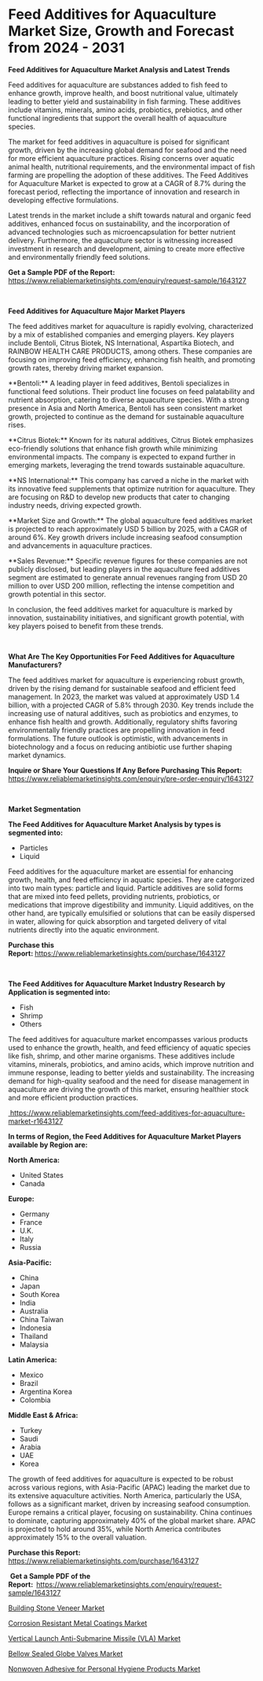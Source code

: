 <p><h1>Feed Additives for Aquaculture Market Size, Growth and Forecast from 2024 - 2031</h1></p><p><strong>Feed Additives for Aquaculture Market Analysis and Latest Trends</strong></p>
<p><p>Feed additives for aquaculture are substances added to fish feed to enhance growth, improve health, and boost nutritional value, ultimately leading to better yield and sustainability in fish farming. These additives include vitamins, minerals, amino acids, probiotics, prebiotics, and other functional ingredients that support the overall health of aquaculture species.</p><p>The market for feed additives in aquaculture is poised for significant growth, driven by the increasing global demand for seafood and the need for more efficient aquaculture practices. Rising concerns over aquatic animal health, nutritional requirements, and the environmental impact of fish farming are propelling the adoption of these additives. The Feed Additives for Aquaculture Market is expected to grow at a CAGR of 8.7% during the forecast period, reflecting the importance of innovation and research in developing effective formulations.</p><p>Latest trends in the market include a shift towards natural and organic feed additives, enhanced focus on sustainability, and the incorporation of advanced technologies such as microencapsulation for better nutrient delivery. Furthermore, the aquaculture sector is witnessing increased investment in research and development, aiming to create more effective and environmentally friendly feed solutions.</p></p>
<p><strong>Get a Sample PDF of the Report:&nbsp;</strong> <a href="https://www.reliablemarketinsights.com/enquiry/request-sample/1643127?utm_campaign=1197&utm_medium=2&utm_source=Github&utm_content=ia&utm_term=30102024&utm_id=feed-additives-for-aquaculture">https://www.reliablemarketinsights.com/enquiry/request-sample/1643127</a></p>
<p>&nbsp;</p>
<p><strong>Feed Additives for Aquaculture Major Market Players</strong></p>
<p><p>The feed additives market for aquaculture is rapidly evolving, characterized by a mix of established companies and emerging players. Key players include Bentoli, Citrus Biotek, NS International, Aspartika Biotech, and RAINBOW HEALTH CARE PRODUCTS, among others. These companies are focusing on improving feed efficiency, enhancing fish health, and promoting growth rates, thereby driving market expansion.</p><p>**Bentoli:** A leading player in feed additives, Bentoli specializes in functional feed solutions. Their product line focuses on feed palatability and nutrient absorption, catering to diverse aquaculture species. With a strong presence in Asia and North America, Bentoli has seen consistent market growth, projected to continue as the demand for sustainable aquaculture rises.</p><p>**Citrus Biotek:** Known for its natural additives, Citrus Biotek emphasizes eco-friendly solutions that enhance fish growth while minimizing environmental impacts. The company is expected to expand further in emerging markets, leveraging the trend towards sustainable aquaculture.</p><p>**NS International:** This company has carved a niche in the market with its innovative feed supplements that optimize nutrition for aquaculture. They are focusing on R&D to develop new products that cater to changing industry needs, driving expected growth.</p><p>**Market Size and Growth:** The global aquaculture feed additives market is projected to reach approximately USD 5 billion by 2025, with a CAGR of around 6%. Key growth drivers include increasing seafood consumption and advancements in aquaculture practices.</p><p>**Sales Revenue:** Specific revenue figures for these companies are not publicly disclosed, but leading players in the aquaculture feed additives segment are estimated to generate annual revenues ranging from USD 20 million to over USD 200 million, reflecting the intense competition and growth potential in this sector. </p><p>In conclusion, the feed additives market for aquaculture is marked by innovation, sustainability initiatives, and significant growth potential, with key players poised to benefit from these trends.</p></p>
<p>&nbsp;</p>
<p><strong>What Are The Key Opportunities For Feed Additives for Aquaculture Manufacturers?</strong></p>
<p><p>The feed additives market for aquaculture is experiencing robust growth, driven by the rising demand for sustainable seafood and efficient feed management. In 2023, the market was valued at approximately USD 1.4 billion, with a projected CAGR of 5.8% through 2030. Key trends include the increasing use of natural additives, such as probiotics and enzymes, to enhance fish health and growth. Additionally, regulatory shifts favoring environmentally friendly practices are propelling innovation in feed formulations. The future outlook is optimistic, with advancements in biotechnology and a focus on reducing antibiotic use further shaping market dynamics.</p></p>
<p><strong>Inquire or Share Your Questions If Any Before Purchasing This Report:</strong> <a href="https://www.reliablemarketinsights.com/enquiry/pre-order-enquiry/1643127?utm_campaign=1197&utm_medium=2&utm_source=Github&utm_content=ia&utm_term=30102024&utm_id=feed-additives-for-aquaculture">https://www.reliablemarketinsights.com/enquiry/pre-order-enquiry/1643127</a></p>
<p>&nbsp;</p>
<p><strong>Market Segmentation</strong></p>
<p><strong>The Feed Additives for Aquaculture Market Analysis by types is segmented into:</strong></p>
<p><ul><li>Particles</li><li>Liquid</li></ul></p>
<p><p>Feed additives for the aquaculture market are essential for enhancing growth, health, and feed efficiency in aquatic species. They are categorized into two main types: particle and liquid. Particle additives are solid forms that are mixed into feed pellets, providing nutrients, probiotics, or medications that improve digestibility and immunity. Liquid additives, on the other hand, are typically emulsified or solutions that can be easily dispersed in water, allowing for quick absorption and targeted delivery of vital nutrients directly into the aquatic environment.</p></p>
<p><strong>Purchase this Report:&nbsp;</strong><a href="https://www.reliablemarketinsights.com/purchase/1643127?utm_campaign=1197&utm_medium=2&utm_source=Github&utm_content=ia&utm_term=30102024&utm_id=feed-additives-for-aquaculture">https://www.reliablemarketinsights.com/purchase/1643127</a></p>
<p>&nbsp;</p>
<p><strong>The Feed Additives for Aquaculture Market Industry Research by Application is segmented into:</strong></p>
<p><ul><li>Fish</li><li>Shrimp</li><li>Others</li></ul></p>
<p><p>The feed additives for aquaculture market encompasses various products used to enhance the growth, health, and feed efficiency of aquatic species like fish, shrimp, and other marine organisms. These additives include vitamins, minerals, probiotics, and amino acids, which improve nutrition and immune response, leading to better yields and sustainability. The increasing demand for high-quality seafood and the need for disease management in aquaculture are driving the growth of this market, ensuring healthier stock and more efficient production practices.</p></p>
<p><a href="https://www.reliablemarketinsights.com/feed-additives-for-aquaculture-market-r1643127?utm_campaign=1197&utm_medium=2&utm_source=Github&utm_content=ia&utm_term=30102024&utm_id=feed-additives-for-aquaculture">&nbsp;https://www.reliablemarketinsights.com/feed-additives-for-aquaculture-market-r1643127</a></p>
<p><strong>In terms of Region, the Feed Additives for Aquaculture Market Players available by Region are:</strong></p>
<p>
    <p> <strong> North America: </strong>
        <ul>
            <li>United States</li>
            <li>Canada</li>
        </ul>
        </p> 
    <p> <strong> Europe: </strong>
        <ul>
            <li>Germany</li>
            <li>France</li>
            <li>U.K.</li>
            <li>Italy</li>
            <li>Russia</li>
        </ul>
        </p> 
    <p> <strong> Asia-Pacific: </strong>
        <ul>
            <li>China</li>
            <li>Japan</li>
            <li>South Korea</li>
            <li>India</li>
            <li>Australia</li>
            <li>China Taiwan</li>
            <li>Indonesia</li>
            <li>Thailand</li>
            <li>Malaysia</li>
        </ul>
        </p> 
    <p> <strong> Latin America: </strong>
        <ul>
            <li>Mexico</li>
            <li>Brazil</li>
            <li>Argentina Korea</li>
            <li>Colombia</li>
        </ul>
        </p> 
    <p> <strong> Middle East & Africa: </strong>
        <ul>
            <li>Turkey</li>
            <li>Saudi</li>
            <li>Arabia</li>
            <li>UAE</li>
            <li>Korea</li>
        </ul>
    </p>
    </p>
<p><p>The growth of feed additives for aquaculture is expected to be robust across various regions, with Asia-Pacific (APAC) leading the market due to its extensive aquaculture activities. North America, particularly the USA, follows as a significant market, driven by increasing seafood consumption. Europe remains a critical player, focusing on sustainability. China continues to dominate, capturing approximately 40% of the global market share. APAC is projected to hold around 35%, while North America contributes approximately 15% to the overall valuation.</p></p>
<p><strong>Purchase this Report: </strong><a href="https://www.reliablemarketinsights.com/purchase/1643127?utm_campaign=1197&utm_medium=2&utm_source=Github&utm_content=ia&utm_term=30102024&utm_id=feed-additives-for-aquaculture">https://www.reliablemarketinsights.com/purchase/1643127</a></p>
<p>&nbsp;<strong>Get a Sample PDF of the Report:&nbsp;&nbsp;</strong><a href="https://www.reliablemarketinsights.com/enquiry/request-sample/1643127?utm_campaign=1197&utm_medium=2&utm_source=Github&utm_content=ia&utm_term=30102024&utm_id=feed-additives-for-aquaculture">https://www.reliablemarketinsights.com/enquiry/request-sample/1643127</a></p>
<p><strong></strong></p>
<p><p><a href="https://www.linkedin.com/pulse/building-stone-veneer-market-size-type-product-global-ydjdc?utm_campaign=1197&utm_medium=2&utm_source=Github&utm_content=ia&utm_term=30102024&utm_id=feed-additives-for-aquaculture">Building Stone Veneer Market</a></p><p><a href="https://www.linkedin.com/pulse/corrosion-resistant-metal-coatings-market-overview-forecast-2024-f4pge?utm_campaign=1197&utm_medium=2&utm_source=Github&utm_content=ia&utm_term=30102024&utm_id=feed-additives-for-aquaculture">Corrosion Resistant Metal Coatings Market</a></p><p><a href="https://issuu.com/reportprime-2/docs/vertical-launch-anti-submarine-miss_0bde015c436d4d?utm_campaign=1197&utm_medium=2&utm_source=Github&utm_content=ia&utm_term=30102024&utm_id=feed-additives-for-aquaculture">Vertical Launch Anti-Submarine Missile (VLA) Market</a></p><p><a href="https://www.linkedin.com/pulse/surfing-bellow-sealed-globe-valves-wave-riding-market-currents-gs5ce?utm_campaign=1197&utm_medium=2&utm_source=Github&utm_content=ia&utm_term=30102024&utm_id=feed-additives-for-aquaculture">Bellow Sealed Globe Valves Market</a></p><p><a href="https://github.com/prosalinda88/Market-Research-Report-List-6/blob/main/nonwoven-adhesive-for-personal-hygiene-products-market.md?utm_campaign=1197&utm_medium=2&utm_source=Github&utm_content=ia&utm_term=30102024&utm_id=feed-additives-for-aquaculture">Nonwoven Adhesive for Personal Hygiene Products Market</a></p></p>